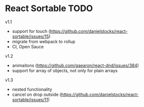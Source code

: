 # React Sortable TODO

v1.1
- support for touch (https://github.com/danielstocks/react-sortable/issues/15)
- migrate from webpack to rollup
- CI, Open Sauce

v1.2
- animaitons (https://github.com/gaearon/react-dnd/issues/384)
- support for array of objects, not only for plain arrays

v1.3
- nested functionality
- cancel on drop outside (https://github.com/danielstocks/react-sortable/issues/11)
